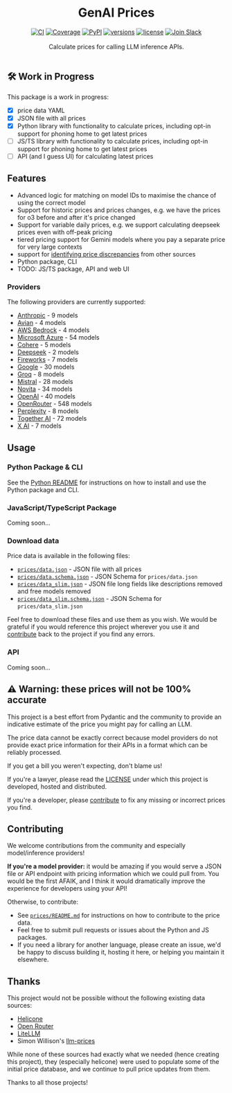 <div align="center">
  <h1>GenAI Prices</h1>
</div>
<div align="center">
  <a href="https://github.com/pydantic/genai-prices/actions/workflows/ci.yml?query=branch%3Amain"><img src="https://github.com/pydantic/genai-prices/actions/workflows/ci.yml/badge.svg?event=push" alt="CI"></a>
  <a href="https://coverage-badge.samuelcolvin.workers.dev/redirect/pydantic/genai-prices"><img src="https://coverage-badge.samuelcolvin.workers.dev/pydantic/genai-prices.svg" alt="Coverage"></a>
  <a href="https://pypi.python.org/pypi/genai-prices"><img src="https://img.shields.io/pypi/v/genai-prices.svg" alt="PyPI"></a>
  <a href="https://github.com/pydantic/genai-prices"><img src="https://img.shields.io/pypi/pyversions/genai-prices.svg" alt="versions"></a>
  <a href="https://github.com/pydantic/genai-prices/blob/main/LICENSE"><img src="https://img.shields.io/github/license/pydantic/genai-prices.svg" alt="license"></a>
  <a href="https://logfire.pydantic.dev/docs/join-slack/"><img src="https://img.shields.io/badge/Slack-Join%20Slack-4A154B?logo=slack" alt="Join Slack" /></a>
</div>
<br/>
<div align="center">
  Calculate prices for calling LLM inference APIs.
</div>
<br/>

## 🛠️ Work in Progress

This package is a work in progress:
- [x] price data YAML
- [x] JSON file with all prices
- [x] Python library with functionality to calculate prices, including opt-in support for phoning home to get latest prices
- [ ] JS/TS library with functionality to calculate prices, including opt-in support for phoning home to get latest prices
- [ ] API (and I guess UI) for calculating latest prices

## Features

* Advanced logic for matching on model IDs to maximise the chance of using the correct model
* Support for historic prices and prices changes, e.g. we have the prices for o3 before and after it's price changed
* Support for variable daily prices, e.g. we support calculating deepseek prices even with off-peak pricing
* tiered pricing support for Gemini models where you pay a separate price for very large contexts
* support for [identifying price discrepancies](prices/README.md) from other sources
* Python package, CLI
* TODO: JS/TS package, API and web UI

### Providers

The following providers are currently supported:

[comment]: <> (providers-start)

* [Anthropic](prices/providers/anthropic.yml) - 9 models
* [Avian](prices/providers/avian.yml) - 4 models
* [AWS Bedrock](prices/providers/aws.yml) - 4 models
* [Microsoft Azure](prices/providers/azure.yml) - 54 models
* [Cohere](prices/providers/cohere.yml) - 5 models
* [Deepseek](prices/providers/deepseek.yml) - 2 models
* [Fireworks](prices/providers/fireworks.yml) - 7 models
* [Google](prices/providers/google.yml) - 30 models
* [Groq](prices/providers/groq.yml) - 8 models
* [Mistral](prices/providers/mistral.yml) - 28 models
* [Novita](prices/providers/novita.yml) - 34 models
* [OpenAI](prices/providers/openai.yml) - 40 models
* [OpenRouter](prices/providers/openrouter.yml) - 548 models
* [Perplexity](prices/providers/perplexity.yml) - 8 models
* [Together AI](prices/providers/together.yml) - 72 models
* [X AI](prices/providers/x_ai.yml) - 7 models

[comment]: <> (providers-end)

## Usage

### Python Package & CLI

See the [Python README](packages/python/README.md) for instructions on how to install and use the Python package and CLI.

### JavaScript/TypeScript Package

Coming soon...

### Download data

Price data is available in the following files:

- [`prices/data.json`](prices/data.json) - JSON file with all prices
- [`prices/data.schema.json`](prices/data.schema.json) - JSON Schema for `prices/data.json`
- [`prices/data_slim.json`](prices/data_slim.json) - JSON file long fields like descriptions removed and free models removed
- [`prices/data_slim.schema.json`](prices/data_slim.schema.json) - JSON Schema for `prices/data_slim.json`

Feel free to download these files and use them as you wish. We would be grateful if you would reference this
project wherever you use it and [contribute](#contributing) back to the project if you find any errors.

### API

Coming soon...

<h2 id="warning">⚠️ Warning: these prices will not be 100% accurate</h2>

This project is a best effort from Pydantic and the community to provide an indicative
estimate of the price you might pay for calling an LLM.

The price data cannot be exactly correct because model providers do not provide exact price information for their APIs
in a format which can be reliably processed.

If you get a bill you weren't expecting, don't blame us!

If you're a lawyer, please read the [LICENSE](https://github.com/pydantic/genai-prices/blob/main/LICENSE) under which this project is developed, hosted and distributed.

If you're a developer, please [contribute](#contributing) to fix any missing or incorrect prices you find.

## Contributing

We welcome contributions from the community and especially model/inference providers!

**If you're a model provider:** it would be amazing if you would serve a JSON file or API endpoint with
pricing information which we could pull from. You would be the first AFAIK, and I think it would
dramatically improve the experience for developers using your API!

Otherwise, to contribute:

- See [`prices/README.md`](prices) for instructions on how to contribute to the price data.
- Feel free to submit pull requests or issues about the Python and JS packages.
- If you need a library for another language, please create an issue, we'd be happy to discuss building it, hosting it here,
  or helping you maintain it elsewhere.

## Thanks

This project would not be possible without the following existing data sources:

- [Helicone](https://github.com/Helicone/helicone/tree/main/packages/cost)
- [Open Router](https://openrouter.ai/docs/api-reference/list-available-models)
- [LiteLLM](https://github.com/BerriAI/litellm/blob/main/model_prices_and_context_window.json)
- Simon Willison's [llm-prices](https://github.com/simonw/llm-prices/pull/7)

While none of these sources had exactly what we needed (hence creating this project), they (especially helicone) were used to populate some of the initial price database, and we continue to pull price updates from them.

Thanks to all those projects!
